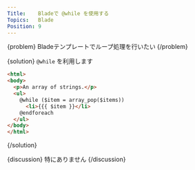 ```yaml
---
Title:    Bladeで @while を使用する
Topics:   Blade
Position: 9
---
```


{problem}
Bladeテンプレートでループ処理を行いたい
{/problem}

{solution}
`@while` を利用します

```html
<html>
<body>
  <p>An array of strings.</p>
  <ul>
    @while ($item = array_pop($items))
      <li>{{{ $item }}</li>
    @endforeach
  </ul>
</body>
</html>
```
{/solution}

{discussion}
特にありません
{/discussion}
